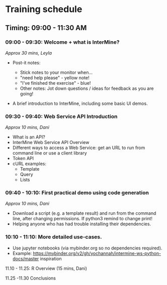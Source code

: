# Training schedule

## Timing: 09:00 - 11:30 AM 

### 09:00 - 09:30: Welcome + what is InterMine?  
_Approx 30 mins, Leyla_

- Post-it notes: 
  - Stick notes to your monitor when...
   - "need help please" - yellow note!
   - "I've finished the exercise" - blue!
  - Other notes: Jot down questions / ideas for feedback as you are going! 

- A brief introduction to InterMine, including some basic UI demos.


### 09:30 - 09:40: Web Service API Introduction 
_Approx 10 mins, Dani_

- What is an API? 
- InterMine Web Service API Overview
- Different ways to access a Web Service: get an URL to run from command line or use a client library
- Token API
- cURL examples: 
    - Template
    - Query
    - Lists 

### 09:40 - 10:10: First practical demo using code generation 
_Approx 10 mins, Dani_

- Download a script (e.g. a template result) and run from the command line, after changing permissions. If python3 remind to change print!
- Helping anyone who has had trouble installing their dependencies. 

### 10:10 - 11:10: More detailed use-cases. 
- Use jupyter notebooks (via mybinder.org so no dependencies required).
- Example: https://mybinder.org/v2/gh/yochannah/intermine-ws-python-docs/master inspiration
 

11.10 - 11.25: R Overview (15 mins, Dani)



11.25 -11.30 Conclusions
